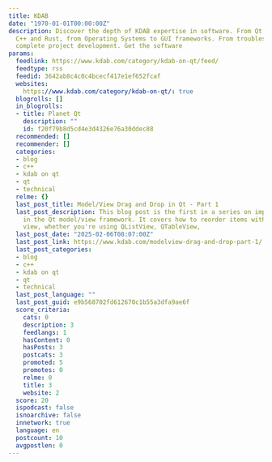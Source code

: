 ```yaml
---
title: KDAB
date: "1970-01-01T00:00:00Z"
description: Discover the depth of KDAB expertise in software. From Qt framework to
  C++ and Rust, from Operating Systems to GUI frameworks. From troubleshooting to
  complete project development. Get the software
params:
  feedlink: https://www.kdab.com/category/kdab-on-qt/feed/
  feedtype: rss
  feedid: 3642ab8c4c0c4bcecf417e1ef652fcaf
  websites:
    https://www.kdab.com/category/kdab-on-qt/: true
  blogrolls: []
  in_blogrolls:
  - title: Planet Qt
    description: ""
    id: f20f79b8d5cd4e3d4326e76a30ddec88
  recommended: []
  recommender: []
  categories:
  - blog
  - c++
  - kdab on qt
  - qt
  - technical
  relme: {}
  last_post_title: Model/View Drag and Drop in Qt - Part 1
  last_post_description: This blog post is the first in a series on implementing drag-and-drop
    in the Qt model/view framework. It covers how to reorder items within a single
    view, whether you're using QListView, QTableView,
  last_post_date: "2025-02-06T08:07:00Z"
  last_post_link: https://www.kdab.com/modelview-drag-and-drop-part-1/
  last_post_categories:
  - blog
  - c++
  - kdab on qt
  - qt
  - technical
  last_post_language: ""
  last_post_guid: e9b568702fd612670c1b55a3dfa9ae6f
  score_criteria:
    cats: 0
    description: 3
    feedlangs: 1
    hasContent: 0
    hasPosts: 3
    postcats: 3
    promoted: 5
    promotes: 0
    relme: 0
    title: 3
    website: 2
  score: 20
  ispodcast: false
  isnoarchive: false
  innetwork: true
  language: en
  postcount: 10
  avgpostlen: 0
---
```


